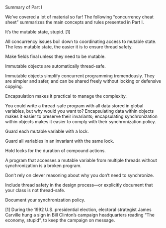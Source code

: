Summary of Part I

We’ve covered a lot of material so far! The following “concurrency cheat sheet” summarizes the main concepts and rules presented in Part I.

It’s the mutable state, stupid. [1]

All concurrency issues boil down to coordinating access to mutable state. The less mutable state, the easier it is to ensure thread safety.

Make fields final unless they need to be mutable.

Immutable objects are automatically thread-safe.

Immutable objects simplify concurrent programming tremendously. They are simpler and safer, and can be shared freely without locking or defensive copying.

Encapsulation makes it practical to manage the complexity.

You could write a thread-safe program with all data stored in global variables, but why would you want to? Encapsulating data within objects makes it easier to preserve their invariants; encapsulating synchronization within objects makes it easier to comply with their synchronization policy.

Guard each mutable variable with a lock.

Guard all variables in an invariant with the same lock.

Hold locks for the duration of compound actions.

A program that accesses a mutable variable from multiple threads without synchronization is a broken program.

Don’t rely on clever reasoning about why you don’t need to synchronize.

Include thread safety in the design process—or explicitly document that your class is not thread-safe.

Document your synchronization policy.


[1] During the 1992 U.S. presidential election, electoral strategist James Carville hung a sign in Bill Clinton’s campaign headquarters reading “The economy, stupid”, to keep the campaign on message.

